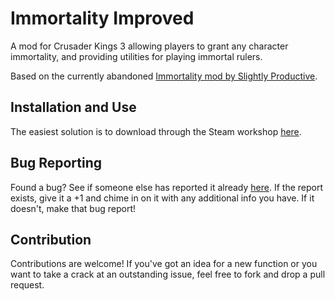 # Immortality Improved

A mod for Crusader Kings 3 allowing players to grant any character immortality, and providing utilities for playing immortal rulers.

Based on the currently abandoned [Immortality mod by Slightly Productive](https://steamcommunity.com/sharedfiles/filedetails/?id=2217002908).

## Installation and Use

The easiest solution is to download through the Steam workshop [here](https://steamcommunity.com/sharedfiles/filedetails/?id=2243652060).

## Bug Reporting

Found a bug? See if someone else has reported it already [here](https://github.com/paige404/CK3_Immortality/issues). If the report exists,
give it a +1 and chime in on it with any additional info you have. If it doesn't, make that bug report!

## Contribution

Contributions are welcome! If you've got an idea for a new function or you want to take a crack at an outstanding issue, feel free to fork and drop a pull request.
